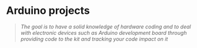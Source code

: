 # Arduino projects

>_The goal is to have a solid knowledge of hardware coding and to deal with electronic devices such as Arduino development board through providing code to the kit and tracking your code impact on it_
